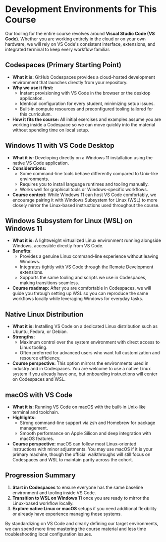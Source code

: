 # Development Environments for This Course

Our tooling for the entire course revolves around **Visual Studio Code (VS Code)**. Whether you are working entirely in the cloud or on your own hardware, we will rely on VS Code's consistent interface, extensions, and integrated terminal to keep every workflow familiar.

## Codespaces (Primary Starting Point)
- **What it is:** GitHub Codespaces provides a cloud-hosted development environment that launches directly from your repository.
- **Why we use it first:**
  - Instant provisioning with VS Code in the browser or the desktop application.
  - Identical configuration for every student, minimizing setup issues.
  - Built-in compute resources and preconfigured tooling tailored for this curriculum.
- **How it fits the course:** All initial exercises and examples assume you are working inside a Codespace so we can move quickly into the material without spending time on local setup.

## Windows 11 with VS Code Desktop
- **What it is:** Developing directly on a Windows 11 installation using the native VS Code application.
- **Considerations:**
  - Some command-line tools behave differently compared to Unix-like environments.
  - Requires you to install language runtimes and tooling manually.
  - Works well for graphical tools or Windows-specific workflows.
- **Course context:** While Windows 11 can host VS Code comfortably, we encourage pairing it with Windows Subsystem for Linux (WSL) to more closely mirror the Linux-based instructions used throughout the course.

## Windows Subsystem for Linux (WSL) on Windows 11
- **What it is:** A lightweight virtualized Linux environment running alongside Windows, accessible directly from VS Code.
- **Benefits:**
  - Provides a genuine Linux command-line experience without leaving Windows.
  - Integrates tightly with VS Code through the Remote Development extensions.
  - Supports the same tooling and scripts we use in Codespaces, making transitions seamless.
- **Course roadmap:** After you are comfortable in Codespaces, we will guide you through setting up WSL so you can reproduce the same workflows locally while leveraging Windows for everyday tasks.

## Native Linux Distribution
- **What it is:** Installing VS Code on a dedicated Linux distribution such as Ubuntu, Fedora, or Debian.
- **Strengths:**
  - Maximum control over the system environment with direct access to Linux tooling.
  - Often preferred for advanced users who want full customization and resource efficiency.
- **Course perspective:** This option mirrors the environments used in industry and in Codespaces. You are welcome to use a native Linux system if you already have one, but onboarding instructions will center on Codespaces and WSL.

## macOS with VS Code
- **What it is:** Running VS Code on macOS with the built-in Unix-like terminal and toolchain.
- **Highlights:**
  - Strong command-line support via zsh and Homebrew for package management.
  - Smooth performance on Apple Silicon and deep integration with macOS features.
- **Course perspective:** macOS can follow most Linux-oriented instructions with minor adjustments. You may use macOS if it is your primary machine, though the official walkthroughs will still focus on Codespaces and WSL to maintain parity across the cohort.

## Progression Summary
1. **Start in Codespaces** to ensure everyone has the same baseline environment and tooling inside VS Code.
2. **Transition to WSL on Windows 11** once you are ready to mirror the Linux-based workflow locally.
3. **Explore native Linux or macOS** setups if you need additional flexibility or already have experience managing those systems.

By standardizing on VS Code and clearly defining our target environments, we can spend more time mastering the course material and less time troubleshooting local configuration issues.
